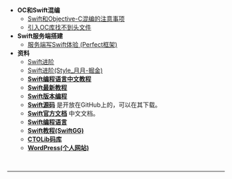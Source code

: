 - **OC和Swift混编**
	- [Swift和Objective-C混编的注意事项](http://www.cocoachina.com/articles/17791)
	- [引入OC库找不到头文件](https://www.jianshu.com/p/4f55e7c79c27)
- **Swift服务端搭建**
	- [服务端写Swift体验 (Perfect框架)](https://www.jianshu.com/p/2ce98b556e89)
- **资料**
	- [Swift进阶](https://blog.csdn.net/linshunios/category_11561755.html?spm=1001.2014.3001.5482)
	- [Swift进阶(Style_月月-掘金)](https://juejin.cn/column/6996637350168100901)
	- [**Swift编程语言中文教程**](https://swift.bootcss.com)
	- [**Swift最新教程**](https://swiftgg.gitbook.io/swift/)
	- [**Swift版本编程**](http://www.swift51.com/swift.html)
	- [**Swift源码**](https://github.com/apple) 是开放在GitHub上的，可以在其下载。
	- [**Swift官方文档**](https://www.runoob.com/manual/gitbook/swift5/source/_book/chapter1/04_revision_history.html) 中文文档。
	- [**Swift编程语言**](https://www.cnswift.org/the-basics)
	- [**Swift教程(SwiftGG)**](https://swiftgg.gitbook.io/swift/swift-jiao-cheng)
	- [**CTOLib码库**](https://www.ctolib.com/docs-Swift-learning-c-index.html)
	- [**WordPress(个人网站)**](https://wordpress.com/home/harleysdevelop.wordpress.com)
	




<br/>

***
<br/>
